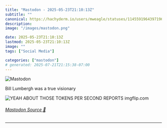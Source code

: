 ```yaml
---
title: "Mastodon - 2025-05-23T21:10:13Z"
subtitle: ""
canonical: https://hachyderm.io/users/mweagle/statuses/114559196439719664
description:
image: "/images/mastodon.png"

date: 2025-05-23T21:10:13Z
lastmod: 2025-05-23T21:10:13Z
image: ""
tags: ["Social Media"]

categories: ["mastodon"]
# generated: 2025-07-21T21:15:38-07:00
---
```

![Mastodon](/images/mastodon.png)

<p>Bill Lumbergh was a true visionary</p>

![YEAH
ABOUT THOSE TOKENS
PER SECOND REPORTS
imgflip.com](e9930f5698d49fe8.jpeg)

###### [Mastodon Source 🐘](https://hachyderm.io/@mweagle/114559196439719664)

___
